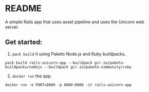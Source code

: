 # README

A simple Rails app that uses asset pipeline and uses the Unicorn web server.  

## Get started:

1) `pack build` it using Paketo Node.js and Ruby buildpacks.  
```
pack build rails-unicorn-app --buildpack gcr.io/paketo-buildpacks/nodejs --buildpack gcr.io/paketo-community/ruby
```
2) `docker run` the app.
```
docker run -e PORT=8080 -p 8080:8080 -it rails-unicorn-app
```
